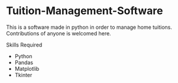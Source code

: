 # Tuition-Management-Software
This is a software made in python in order to manage home tuitions.
Contributions of anyone is welcomed here.

Skills Required

* Python
* Pandas
* Matplotlib
* Tkinter
